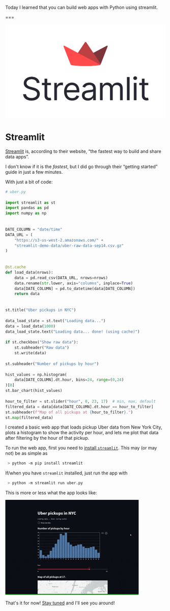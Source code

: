 Today I learned that you can build web apps with Python using streamlit.

===

![](thumbnail.png "The streamlit logo")


# Streamlit

[Streamlit][streamlit] is, according to their website,
“the fastest way to build and share data apps”.

I don't know if it is the _fastest_,
but I did go through their “getting started” guide in just a few minutes.

With just a bit of code:

```py
# uber.py

import streamlit as st
import pandas as pd
import numpy as np


DATE_COLUMN = "date/time"
DATA_URL = (
    "https://s3-us-west-2.amazonaws.com/" +
    "streamlit-demo-data/uber-raw-data-sep14.csv.gz"
)


@st.cache
def load_data(nrows):
    data = pd.read_csv(DATA_URL, nrows=nrows)
    data.rename(str.lower, axis="columns", inplace=True)
    data[DATE_COLUMN] = pd.to_datetime(data[DATE_COLUMN])
    return data


st.title("Uber pickups in NYC")

data_load_state = st.text("Loading data...")
data = load_data(1000)
data_load_state.text("Loading data... done! (using cache)")

if st.checkbox("Show raw data"):
    st.subheader("Raw data")
    st.write(data)

st.subheader("Number of pickups by hour")

hist_values = np.histogram(
    data[DATE_COLUMN].dt.hour, bins=24, range=(0,24)
)[0]
st.bar_chart(hist_values)

hour_to_filter = st.slider("hour", 0, 23, 17)  # min, max, default
filtered_data = data[data[DATE_COLUMN].dt.hour == hour_to_filter]
st.subheader(f"Map of all pickups at {hour_to_filter}.")
st.map(filtered_data)
```

I created a basic web app that loads pickup Uber data from New York City,
plots a histogram to show the activity per hour,
and lets me plot that data after filtering by the hour of that pickup.

To run the web app, first you need to [install `streamlit`][install].
This may (or may not) be as simple as

```bash
 > python -m pip install streamlit
```

If/when you have `streamlit` installed, just run the app with

```bash
 > python -m streamlit run uber.py
```

This is more or less what the app looks like:

![An animated GIF demonstrating the basic Python web app that I created with streamlit.](_streamlit_uber_demo.gif "Animated demo of the Uber app.")


That's it for now! [Stay tuned][subscribe] and I'll see you around!

[subscribe]: /subscribe
[streamlit]: https://streamlit.io
[install]: https://docs.streamlit.io/library/get-started/installation
